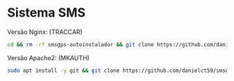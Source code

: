 # Sistema SMS

Versão Nginx: (TRACCAR)
```bash
cd && rm -rf smsgps-autoinstalador && git clone https://github.com/danielct59/smsgps-autoinstalador.git && cd smsgps-autoinstalador && sudo chmod +x install_nginx && sudo ./install_nginx

```

Versão Apache2: (MKAUTH)
```bash
sudo apt install -y git && git clone https://github.com/danielct59/smsgps-autoinstalador.git && sudo chmod -R 777 smsgpsautoinstalador && cd smsgpsautoinstalador && sudo mv install_apache /install_apache && cd / && sudo rm -rf smsgpsautoinstalador && sudo chmod +x /install_apache && sudo /install_apache
```


       

